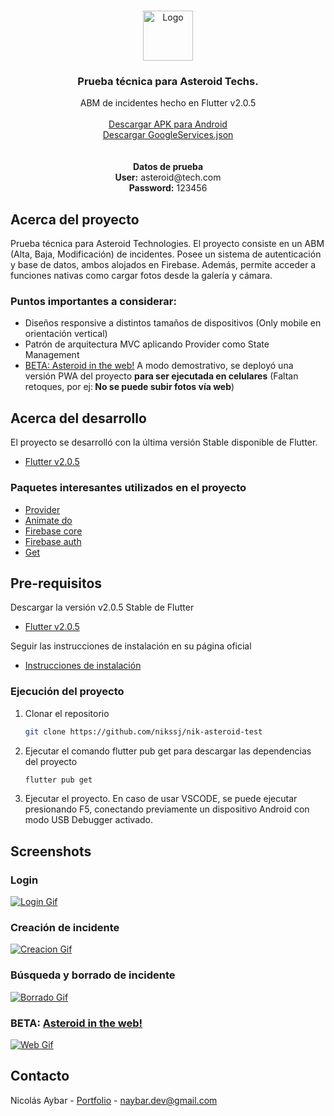 
<!-- PROJECT LOGO -->
<br />
<p align="center">
  <a href="https://nikssj.dev">
    <img src="images/logo.png" alt="Logo" width="80" height="80">
  </a>

  <h3 align="center">Prueba técnica para Asteroid Techs.</h3>

  <p align="center">
    ABM de incidentes hecho en Flutter v2.0.5
    <br /> <br />
    <a href="https://drive.google.com/file/d/1bECkczM8-IVokGYCaInzmt9HNcCDc8hj/view?usp=sharing">Descargar APK para Android</a>
    <br />
    <a href="https://drive.google.com/file/d/1agSN5i1AZ-JPXQ5i420YoXjYWwSidvih/view?usp=sharing">Descargar GoogleServices.json</a>
    <br />
     <br />
      <br />
  <b>Datos de prueba </b>
      <br />
      <b>User:</b> asteroid@tech.com
       <br />
       <b>Password:</b> 123456
        <br />
  </p>
</p>



<!-- ABOUT THE PROJECT -->
## Acerca del proyecto


Prueba técnica para Asteroid Technologies. El proyecto consiste en un ABM (Alta, Baja, Modificación) de incidentes. Posee un sistema de autenticación y base de datos, ambos alojados en Firebase. Además, permite acceder a funciones nativas como cargar fotos desde la galería y cámara.  


### Puntos importantes a considerar:
* Diseños responsive a distintos tamaños de dispositivos (Only mobile en orientación vertical)
* Patrón de arquitectura MVC aplicando Provider como State Management
* [BETA: Asteroid in the web!](https://nik-asteroid-test.web.app) A modo demostrativo, se deployó una versión PWA del proyecto <b>para ser ejecutada en celulares</b> (Faltan retoques, por ej:<b> No se puede subir fotos vía web</b>)


## Acerca del desarrollo

El proyecto se desarrolló con la última versión Stable disponible de Flutter.

* [Flutter v2.0.5](https://storage.googleapis.com/flutter_infra/releases/stable/windows/flutter_windows_2.0.5-stable.zip)


<!-- ACKNOWLEDGEMENTS -->
### Paquetes interesantes utilizados en el proyecto
* [Provider](https://pub.dev/packages/provider)
* [Animate do](https://pub.dev/packages/animate_do)
* [Firebase core](https://pub.dev/packages/firebase_core)
* [Firebase auth](https://pub.dev/packages/firebase_auth)
* [Get](https://pub.dev/packages/get)



<!-- GETTING STARTED -->

## Pre-requisitos

Descargar la versión v2.0.5 Stable de Flutter

* [Flutter v2.0.5](https://storage.googleapis.com/flutter_infra/releases/stable/windows/flutter_windows_2.0.5-stable.zip)

Seguir las instrucciones de instalación en su página oficial

* [Instrucciones de instalación](https://flutter.dev/docs/get-started/install)


### Ejecución del proyecto


1. Clonar el repositorio
   ```sh
   git clone https://github.com/nikssj/nik-asteroid-test
   ```
2. Ejecutar el comando flutter pub get para descargar las dependencias del proyecto
   ```sh
   flutter pub get
   ```
3. Ejecutar el proyecto. En caso de usar VSCODE, se puede ejecutar presionando F5, conectando previamente un dispositivo Android con modo USB Debugger activado.



<!-- Screenshots -->
## Screenshots


### Login
[![Login Gif][gif-login]](https://nikssj.dev)

### Creación de incidente
[![Creacion Gif][gif-creacion]](https://nikssj.dev)

### Búsqueda y borrado de incidente
[![Borrado Gif][gif-borrado]](https://nikssj.dev)

### BETA: [Asteroid in the web!](https://nik-asteroid-test.web.app)
[![Web Gif][gif-web]](https://nik-asteroid-test.web.app)


<!-- CONTACT -->
## Contacto

Nicolás Aybar - [Portfolio](https://nikssj.dev) - naybar.dev@gmail.com



<!-- MARKDOWN LINKS & IMAGES -->
[linkedin-url]: https://linkedin.com/in/nikssj
[gif-login]: images/gif/login_gif.gif
[gif-creacion]: images/gif/creacion_gif.gif
[gif-borrado]: images/gif/borrado_gif.gif
[gif-web]: images/gif/web_gif.gif

